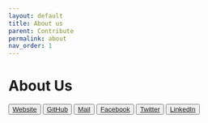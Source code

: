 ```yaml
---
layout: default
title: About us
parent: Contribute
permalink: about
nav_order: 1
---
```


# About Us

<button type="button" class="btn btn-light active">[Website](https://dsgiitr.ac.in)</button>
<button type="button" class="btn btn-light active">[GitHub](https://github.com/dsgiitr)</button>
<button type="button" class="btn btn-light active">[Mail](mailto:dsg@iitr.ac.in)</button>
<button type="button" class="btn btn-light active">[Facebook](https://www.facebook.com/dsgiitr/)</button>
<button type="button" class="btn btn-light active">[Twitter](https://twitter.com/dsg_iitr)</button>
<button type="button" class="btn btn-light active">[LinkedIn](https://www.linkedin.com/company/dsg-iitr/mycompany/)</button>

